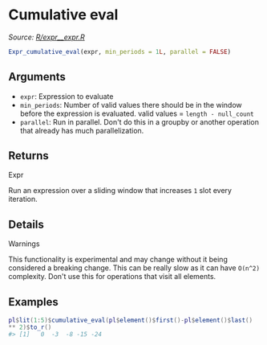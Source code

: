 # Cumulative eval

*Source: [R/expr__expr.R](https://github.com/pola-rs/r-polars/tree/main/R/expr__expr.R)*

```r
Expr_cumulative_eval(expr, min_periods = 1L, parallel = FALSE)
```

## Arguments

- `expr`: Expression to evaluate
- `min_periods`: Number of valid values there should be in the window before the expression is evaluated. valid values = `length - null_count`
- `parallel`: Run in parallel. Don't do this in a groupby or another operation that already has much parallelization.

## Returns

Expr

Run an expression over a sliding window that increases `1` slot every iteration.

## Details

Warnings

This functionality is experimental and may change without it being considered a breaking change. This can be really slow as it can have `O(n^2)` complexity. Don't use this for operations that visit all elements.

## Examples

<pre class='r-example'><code><span class='r-in'><span><span class='va'>pl</span><span class='op'>$</span><span class='fu'>lit</span><span class='op'>(</span><span class='fl'>1</span><span class='op'>:</span><span class='fl'>5</span><span class='op'>)</span><span class='op'>$</span><span class='fu'>cumulative_eval</span><span class='op'>(</span><span class='va'>pl</span><span class='op'>$</span><span class='fu'>element</span><span class='op'>(</span><span class='op'>)</span><span class='op'>$</span><span class='fu'>first</span><span class='op'>(</span><span class='op'>)</span><span class='op'>-</span><span class='va'>pl</span><span class='op'>$</span><span class='fu'>element</span><span class='op'>(</span><span class='op'>)</span><span class='op'>$</span><span class='fu'>last</span><span class='op'>(</span><span class='op'>)</span> <span class='op'>**</span> <span class='fl'>2</span><span class='op'>)</span><span class='op'>$</span><span class='fu'>to_r</span><span class='op'>(</span><span class='op'>)</span></span></span>
<span class='r-out co'><span class='r-pr'>#&gt;</span> [1]   0  -3  -8 -15 -24</span>
 </code></pre>